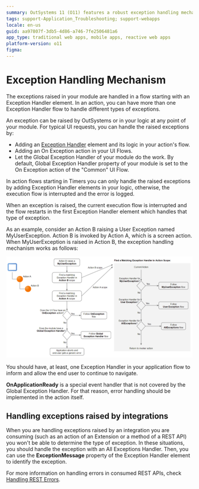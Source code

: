 ```yaml
---
summary: OutSystems 11 (O11) features a robust exception handling mechanism that manages errors through various handlers and flows within application modules.
tags: support-Application_Troubleshooting; support-webapps
locale: en-us
guid: aa97807f-3db5-4d86-a746-7fe2506481a6
app_type: traditional web apps, mobile apps, reactive web apps
platform-version: o11
figma:
---
```


# Exception Handling Mechanism

The exceptions raised in your module are handled in a flow starting with an Exception Handler element. In an action, you can have more than one Exception Handler flow to handle different types of exceptions.

An exception can be raised by OutSystems or in your logic at any point of your module. For typical UI requests, you can handle the raised exceptions by:

* Adding an [Exception Handler](<../../ref/lang/auto/class-exception-handler.md>) element and its logic in your action's flow.
* Adding an On Exception action in your UI Flows.
* Let the Global Exception Handler of your module do the work. By default, Global Exception Handler property of your module is set to the On Exception action of the "Common" UI Flow.

In action flows starting in Timers you can only handle the raised exceptions by adding Exception Handler elements in your logic, otherwise, the execution flow is interrupted and the error is logged.

When an exception is raised, the current execution flow is interrupted and the flow restarts in the first Exception Handler element which handles that type of exception.

As an example, consider an Action B raising a User Exception named MyUserException. Action B is invoked by Action A, which is a screen action. When MyUserException is raised in Action B, the exception handling mechanism works as follows:

![Flowchart illustrating the exception handling mechanism in OutSystems, showing how an exception in Action B is handled by Action A](images/handling-mechanism.png "Exception Handling Mechanism Flow")

You should have, at least, one Exception Handler in your application flow to inform and allow the end user to continue to navigate.

<div class="info" markdown="1">

**OnApplicationReady** is a special event handler that is not covered by the Global Exception Handler. For that reason, error handling should be implemented in the action itself.

</div>

## Handling exceptions raised by integrations

When you are handling exceptions raised by an integration you are consuming (such as an action of an Extension or a method of a REST API) you won't be able to determine the type of exception. In these situations, you should handle the exception with an All Exceptions Handler. Then, you can use the **ExceptionMessage** property of the Exception Handler element to identify the exception.

For more information on handling errors in consumed REST APIs, check [Handling REST Errors](../../integration-with-systems/rest/consume-rest-apis/handling-rest-errors.md).
